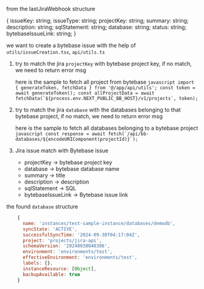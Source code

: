 from the lastJiraWebhook structure

{
    issueKey: string;
    issueType: string;
    projectKey: string;
    summary: string;
    description: string;
    sqlStatement: string;
    database: string;
    status: string;
    bytebaseIssueLink: string;
} 

we want to create a bytebase issue with the help of `utils/issueCreation.tsx`, `api/utils.ts`

1. try to match the jira `projectKey` with bytebase project key, if no match, we need to return error msg

    here is the sample to fetch all project from bytebase
        ```javascript
        import { generateToken, fetchData } from '@/app/api/utils';
        const token = await generateToken();
        const allProjectData = await fetchData(`${process.env.NEXT_PUBLIC_BB_HOST}/v1/projects`, token);
        ```
1. try to match the jira `database` with the databases belonging to that bytebase project, if no match, we need to return error msg

    here is the sample to fetch all databases belonging to a bytebase project
        ```javascript
        const response = await fetch(`/api/bb-databases/${encodeURIComponent(projectId)}`);
        ```

1. Jira issue match with Bytebase issue
    - projectKey -> bytebase project key
    - database -> bytebase database name
    - summary -> title
    - description -> description
    - sqlStatement -> SQL
    - bytebaseIssueLink -> Bytebase issue link

the found `database` structure
```javascript
    {
      name: 'instances/test-sample-instance/databases/demodb',
      syncState: 'ACTIVE',
      successfulSyncTime: '2024-09-30T04:17:04Z',
      project: 'projects/jira-api',
      schemaVersion: '20240930040306',
      environment: 'environments/test',
      effectiveEnvironment: 'environments/test',
      labels: {},
      instanceResource: [Object],
      backupAvailable: true
    }
```